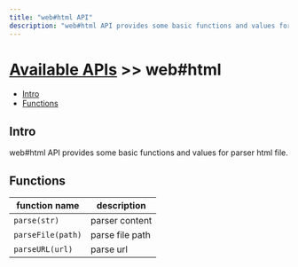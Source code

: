 ```yaml
---
title: "web#html API"
description: "web#html API provides some basic functions and values for parser html file."
---
```


# [Available APIs](../../) >> web#html

<!-- vim-markdown-toc GFM -->

- [Intro](#intro)
- [Functions](#functions)

<!-- vim-markdown-toc -->

## Intro

web#html API provides some basic functions and values for parser html file.

## Functions

| function name     | description     |
| ----------------- | --------------- |
| `parse(str)`      | parser content  |
| `parseFile(path)` | parse file path |
| `parseURL(url)`   | parse url       |

